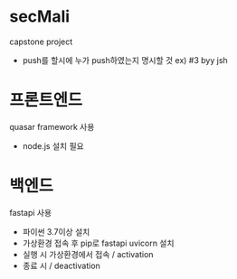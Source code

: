 # secMali
capstone project
- push를 할시에 누가 push하였는지 명시할 것 ex) #3 byy jsh

# 프론트엔드
quasar framework 사용
- node.js 설치 필요

# 백엔드
fastapi 사용
- 파이썬 3.7이상 설치
- 가상환경 접속 후 pip로 fastapi uvicorn 설치
- 실행 시 가상환경에서 접속 / activation
- 종료 시 / deactivation
